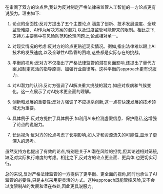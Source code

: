 在审阅了双方的论点后,我认为反对制定严格法律来监管人工智能的一方论点更有说服力。理由如下:

1. 论点的全面性:反对方提出了五个主要论点,涵盖了创新、技术发展速度、全球监管难度、AI作为解决方案的潜力,以及过度监管可能带来的限制。相比之下,支持方主要集中在风险防范和伦理问题上,论点相对单一。

2. 对现实情况的考虑:反对方的论点更贴近现实情况。例如,指出法律难以跟上AI技术的发展速度,以及全球性AI监管的困难,这些都是实际存在的挑战。

3. 平衡的视角:反对方不仅指出了严格法律监管的潜在负面影响,还提出了替代方案,如制定灵活的指导原则、加强行业自律等。这种平衡的approach更有说服力。

4. 对AI潜力的认识:反对方强调了AI解决重大挑战的潜力,如应对疾病和气候变化。这一点展示了对AI技术更全面的理解。

5. 创新和发展的重要性:反对方强调了不应扼杀创新,这一点在快速发展的技术领域尤为重要。

6. 具体例子:反对方提供了具体例子,如利用AI来检测虚假信息、保护隐私,这增强了论点的说服力。

7. 长远视角:反对方的论点考虑了长期影响,如人才和资源流失的可能性,显示了更深入的思考。

虽然支持方也提出了有效的论点,特别是关于AI潜在风险的担忧,但其论述相对笼统,缺乏对实际执行难度的考虑。相比之下,反对方的论点更全面、更具体,也更切实可行。

总的来说,反对严格法律监管的一方提供了更平衡、更全面的视角,同时也承认了AI监管的必要性,只是主张采用更灵活的方式。这种approach既能管控风险,又不会过度限制AI的发展和潜在益处,因此更具说服力。